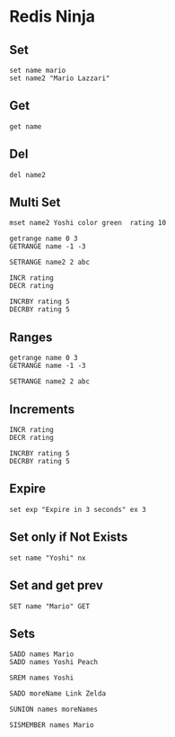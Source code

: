 # Redis Ninja


## Set

```redis 
set name mario
set name2 "Mario Lazzari"
```

## Get

```redis 
get name
```

## Del

```redis 
del name2
```

## Multi Set

```redis 
mset name2 Yoshi color green  rating 10

getrange name 0 3
GETRANGE name -1 -3

SETRANGE name2 2 abc 

INCR rating 
DECR rating 

INCRBY rating 5
DECRBY rating 5
```

## Ranges

```redis 
getrange name 0 3
GETRANGE name -1 -3

SETRANGE name2 2 abc 
```

## Increments
```redis 
INCR rating 
DECR rating 

INCRBY rating 5
DECRBY rating 5
```

## Expire
```redis 
set exp "Expire in 3 seconds" ex 3
```

## Set only if Not Exists
```redis 
set name "Yoshi" nx
```

## Set and get prev
```redis 
SET name "Mario" GET
```

## Sets 
```redis 
SADD names Mario
SADD names Yoshi Peach

SREM names Yoshi

SADD moreName Link Zelda

SUNION names moreNames

SISMEMBER names Mario

```
